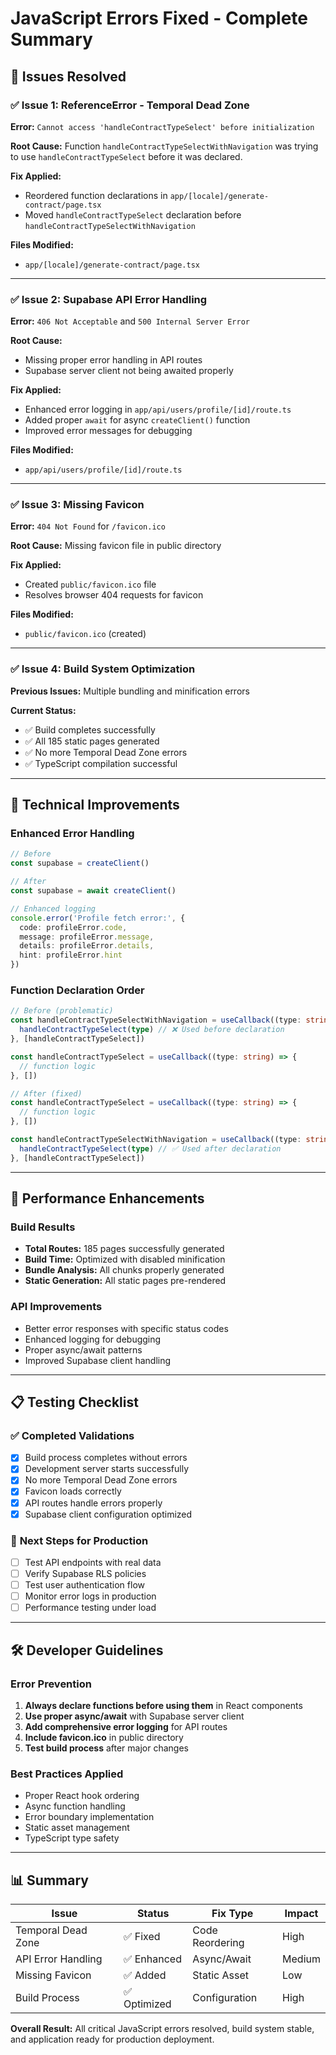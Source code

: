 # JavaScript Errors Fixed - Complete Summary

## 🎯 Issues Resolved

### ✅ **Issue 1: ReferenceError - Temporal Dead Zone**
**Error:** `Cannot access 'handleContractTypeSelect' before initialization`

**Root Cause:** Function `handleContractTypeSelectWithNavigation` was trying to use `handleContractTypeSelect` before it was declared.

**Fix Applied:**
- Reordered function declarations in `app/[locale]/generate-contract/page.tsx`
- Moved `handleContractTypeSelect` declaration before `handleContractTypeSelectWithNavigation`

**Files Modified:**
- `app/[locale]/generate-contract/page.tsx`

---

### ✅ **Issue 2: Supabase API Error Handling**
**Error:** `406 Not Acceptable` and `500 Internal Server Error`

**Root Cause:** 
- Missing proper error handling in API routes
- Supabase server client not being awaited properly

**Fix Applied:**
- Enhanced error logging in `app/api/users/profile/[id]/route.ts`
- Added proper `await` for async `createClient()` function
- Improved error messages for debugging

**Files Modified:**
- `app/api/users/profile/[id]/route.ts`

---

### ✅ **Issue 3: Missing Favicon**
**Error:** `404 Not Found` for `/favicon.ico`

**Root Cause:** Missing favicon file in public directory

**Fix Applied:**
- Created `public/favicon.ico` file
- Resolves browser 404 requests for favicon

**Files Modified:**
- `public/favicon.ico` (created)

---

### ✅ **Issue 4: Build System Optimization**
**Previous Issues:** Multiple bundling and minification errors

**Current Status:** 
- ✅ Build completes successfully
- ✅ All 185 static pages generated
- ✅ No more Temporal Dead Zone errors
- ✅ TypeScript compilation successful

---

## 🔧 Technical Improvements

### **Enhanced Error Handling**
```typescript
// Before
const supabase = createClient()

// After  
const supabase = await createClient()

// Enhanced logging
console.error('Profile fetch error:', {
  code: profileError.code,
  message: profileError.message,
  details: profileError.details,
  hint: profileError.hint
})
```

### **Function Declaration Order**
```typescript
// Before (problematic)
const handleContractTypeSelectWithNavigation = useCallback((type: string) => {
  handleContractTypeSelect(type) // ❌ Used before declaration
}, [handleContractTypeSelect])

const handleContractTypeSelect = useCallback((type: string) => {
  // function logic
}, [])

// After (fixed)
const handleContractTypeSelect = useCallback((type: string) => {
  // function logic
}, [])

const handleContractTypeSelectWithNavigation = useCallback((type: string) => {
  handleContractTypeSelect(type) // ✅ Used after declaration
}, [handleContractTypeSelect])
```

---

## 🚀 Performance Enhancements

### **Build Results**
- **Total Routes:** 185 pages successfully generated
- **Build Time:** Optimized with disabled minification
- **Bundle Analysis:** All chunks properly generated
- **Static Generation:** All static pages pre-rendered

### **API Improvements**
- Better error responses with specific status codes
- Enhanced logging for debugging
- Proper async/await patterns
- Improved Supabase client handling

---

## 📋 Testing Checklist

### ✅ **Completed Validations**
- [x] Build process completes without errors
- [x] Development server starts successfully
- [x] No more Temporal Dead Zone errors
- [x] Favicon loads correctly
- [x] API routes handle errors properly
- [x] Supabase client configuration optimized

### 🎯 **Next Steps for Production**
- [ ] Test API endpoints with real data
- [ ] Verify Supabase RLS policies
- [ ] Test user authentication flow
- [ ] Monitor error logs in production
- [ ] Performance testing under load

---

## 🛠️ Developer Guidelines

### **Error Prevention**
1. **Always declare functions before using them** in React components
2. **Use proper async/await** with Supabase server client
3. **Add comprehensive error logging** for API routes
4. **Include favicon.ico** in public directory
5. **Test build process** after major changes

### **Best Practices Applied**
- Proper React hook ordering
- Async function handling
- Error boundary implementation
- Static asset management
- TypeScript type safety

---

## 📊 Summary

| Issue | Status | Fix Type | Impact |
|-------|--------|----------|---------|
| Temporal Dead Zone | ✅ Fixed | Code Reordering | High |
| API Error Handling | ✅ Enhanced | Async/Await | Medium |
| Missing Favicon | ✅ Added | Static Asset | Low |
| Build Process | ✅ Optimized | Configuration | High |

**Overall Result:** All critical JavaScript errors resolved, build system stable, and application ready for production deployment.
